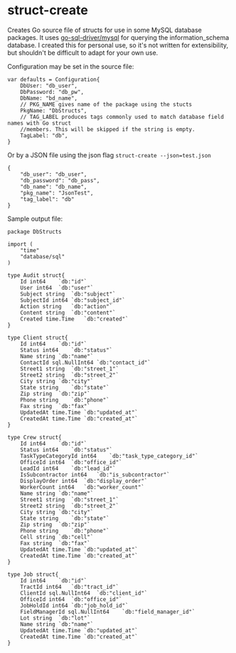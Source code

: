 struct-create
=============

Creates Go source file of structs for use in some MySQL database packages. It uses [go-sql-driver/mysql](https://github.com/go-sql-driver/mysql) for querying the information_schema database. I created this for personal use, so it's not written for extensibility, but shouldn't be difficult to adapt for your own use.

Configuration may be set in the source file:
```
var defaults = Configuration{
	DbUser: "db_user",
	DbPassword: "db_pw",
	DbName: "bd_name",
	// PKG_NAME gives name of the package using the stucts
	PkgName: "DbStructs",
	// TAG_LABEL produces tags commonly used to match database field names with Go struct
	//members. This will be skipped if the string is empty.
	TagLabel: "db",
}
```

Or by a JSON file using the json flag `struct-create --json=test.json`
```
{
	"db_user": "db_user",
	"db_password": "db_pass",
	"db_name": "db_name",
	"pkg_name": "JsonTest",
	"tag_label": "db"
}
```

Sample output file:
```
package DbStructs

import (
	"time"
	"database/sql"
)

type Audit struct{
	Id int64	`db:"id"`
	User int64	`db:"user"`
	Subject string	`db:"subject"`
	SubjectId int64	`db:"subject_id"`
	Action string	`db:"action"`
	Content string	`db:"content"`
	Created time.Time	`db:"created"`
}

type Client struct{
	Id int64	`db:"id"`
	Status int64	`db:"status"`
	Name string	`db:"name"`
	ContactId sql.NullInt64	`db:"contact_id"`
	Street1 string	`db:"street_1"`
	Street2 string	`db:"street_2"`
	City string	`db:"city"`
	State string	`db:"state"`
	Zip string	`db:"zip"`
	Phone string	`db:"phone"`
	Fax string	`db:"fax"`
	UpdatedAt time.Time	`db:"updated_at"`
	CreatedAt time.Time	`db:"created_at"`
}

type Crew struct{
	Id int64	`db:"id"`
	Status int64	`db:"status"`
	TaskTypeCategoryId int64	`db:"task_type_category_id"`
	OfficeId int64	`db:"office_id"`
	LeadId int64	`db:"lead_id"`
	IsSubcontractor int64	`db:"is_subcontractor"`
	DisplayOrder int64	`db:"display_order"`
	WorkerCount int64	`db:"worker_count"`
	Name string	`db:"name"`
	Street1 string	`db:"street_1"`
	Street2 string	`db:"street_2"`
	City string	`db:"city"`
	State string	`db:"state"`
	Zip string	`db:"zip"`
	Phone string	`db:"phone"`
	Cell string	`db:"cell"`
	Fax string	`db:"fax"`
	UpdatedAt time.Time	`db:"updated_at"`
	CreatedAt time.Time	`db:"created_at"`
}

type Job struct{
	Id int64	`db:"id"`
	TractId int64	`db:"tract_id"`
	ClientId sql.NullInt64	`db:"client_id"`
	OfficeId int64	`db:"office_id"`
	JobHoldId int64	`db:"job_hold_id"`
	FieldManagerId sql.NullInt64	`db:"field_manager_id"`
	Lot string	`db:"lot"`
	Name string	`db:"name"`
	UpdatedAt time.Time	`db:"updated_at"`
	CreatedAt time.Time	`db:"created_at"`
}
```